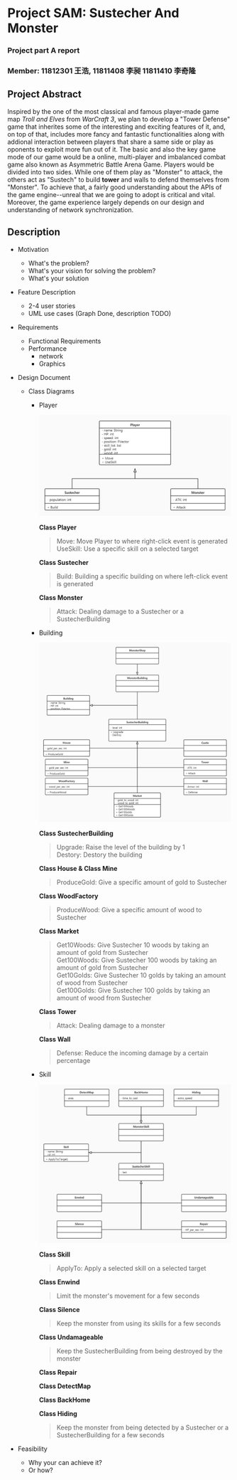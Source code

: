 # Project SAM: Sustecher And Monster
### Project part A report
### Member: 11812301 王浩, 11811408 李昶 11811410 李奇隆
## **Project Abstract**
Inspired by the one of the most classical and famous player-made game map *Troll and Elves* from *WarCraft 3*, we plan to develop a "Tower Defense" game that inherites some of the interesting and exciting features of it,
and, on top of that, includes more fancy and fantastic functionalities along with addional interaction between players that share a same side or play as oponents to exploit more fun out of it. 
The basic and also the key game mode of our game would be a online, multi-player and imbalanced combat game also known as Asymmetric Battle Arena Game. Players would be divided into two sides. 
While one of them play as "Monster" to attack, the others act as "Sustech" to build **tower** and walls to defend themselves from "Monster".
To achieve that, a fairly good understanding about the APIs of the game engine--unreal that we are going to adopt is critical and vital. 
Moreover, the game experience largely depends on our design and understanding of network synchronization.
## **Description**
* Motivation
  * What's the problem?
  * What's your vision for solving the problem?
  * What's your solution
* Feature Description 
  * 2-4 user stories
  * UML use cases (Graph Done, description TODO)
* Requirements
  * Functional Requirements
  * Performance
    * network
    * Graphics
* Design Document
  * Class Diagrams
    * Player
      <div>
        <img src = "Diagram/Player.jpg"></br>
      </div>

      **Class Player**
      > Move:  Move Player to where right-click event is generated \
      > UseSkill: Use a specific skill on a selected target

      **Class Sustecher** 
      > Build: Building a specific building on where left-click event is generated

      **Class Monster**
      > Attack: Dealing damage to a Sustecher or a SustecherBuilding
        
    * Building
      <div>
        <img src = "Diagram/Building.jpg"></br>
      </div>

      **Class SustecherBuilding**
      > Upgrade: Raise the level of the building by 1 \
      > Destory: Destory the building

      **Class House & Class Mine**
      > ProduceGold: Give a specific amount of gold to Sustecher

      **Class WoodFactory**
      > ProduceWood: Give a specific amount of wood to Sustecher

      **Class Market**
      > Get10Woods: Give Sustecher 10 woods by taking an amount of gold from Sustecher \
      > Get100Woods: Give Sustecher 100 woods by taking an amount of gold from Sustecher \
      > Get10Golds: Give Sustecher 10 golds by taking an amount of wood from Sustecher \
      > Get100Golds: Give Sustecher 100 golds by taking an amount of wood from Sustecher

      **Class Tower**
      > Attack: Dealing damage to a monster

      **Class Wall**
      > Defense: Reduce the incoming damage by a certain percentage

    * Skill
      <div>
        <img src = "Diagram/Skill.jpg"></br>
      </div>

      **Class Skill**
      > ApplyTo: Apply a selected skill on a selected target

      **Class Enwind**
      > Limit the monster's movement for a few seconds

      **Class Silence**
      > Keep the monster from using its skills for a few seconds

      **Class Undamageable**
      > Keep the SustecherBuilding from being destroyed by the monster

      **Class Repair**
      >

      **Class DetectMap**
      >

      **Class BackHome**
      >

      **Class Hiding**
      > Keep the monster from being detected by a Sustecher or a SustecherBuilding for a few seconds

* Feasibility
  * Why your can achieve it?
  * Or how?


